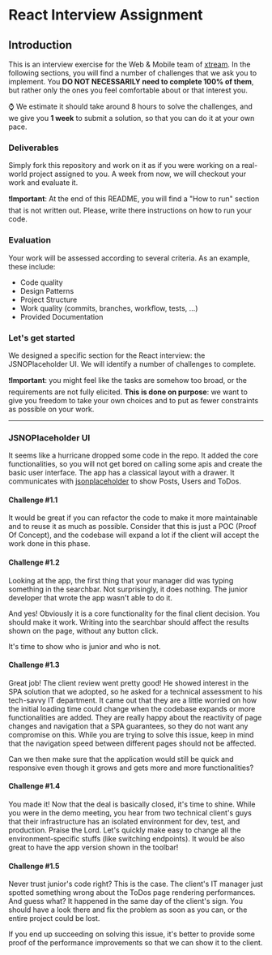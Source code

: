<!---
Hi! We're happy you opened this file, not everyone does!
To let us know you did, paste a capybara picture 
in the How to Run section 😊 
-->

# React Interview Assignment

## Introduction

This is an interview exercise for the Web & Mobile team of [xtream](https://www.linkedin.com/company/xtream-srl). In the
following sections, you will find a number of challenges that we ask you to implement. You **DO NOT NECESSARILY need to
complete 100% of them**, but rather only the ones you feel comfortable about or that interest you.

:watch: We estimate it should take around 8 hours to solve the challenges, and we give you **1 week** to submit a
solution, so that you can do it at your own pace.

### Deliverables

Simply fork this repository and work on it as if you were working on a real-world project assigned to you. A week from
now, we will checkout your work and evaluate it.

:heavy_exclamation_mark:**Important**: At the end of this README, you will find a "How to run" section that is not
written out. Please, write there instructions on how to run your code.

### Evaluation

Your work will be assessed according to several criteria. As an example, these include:

* Code quality
* Design Patterns
* Project Structure
* Work quality (commits, branches, workflow, tests, ...)
* Provided Documentation

### Let's get started

We designed a specific section for the React interview: the JSNOPlaceholder UI. We will identify a number of challenges
to complete.

:heavy_exclamation_mark:**Important**: you might feel like the tasks are somehow too broad, or the requirements are not
fully elicited. **This is done on purpose**: we want to give you freedom to take your own choices and to put as fewer
constraints as possible on your work.

---   

### JSNOPlaceholder UI

It seems like a hurricane dropped some code in the repo. It added the core functionalities, so you will not get bored on
calling some apis and create the basic user interface. The app has a classical layout with a drawer. It communicates
with [jsonplaceholder](https://jsonplaceholder.typicode.com/)
to show Posts, Users and ToDos.

#### Challenge #1.1

It would be great if you can refactor the code to make it more maintainable and to reuse it as much as possible.
Consider that this is just a POC (Proof Of Concept), and the codebase will expand a lot if the client will accept the
work done in this phase.

#### Challenge #1.2

Looking at the app, the first thing that your manager did was typing something in the searchbar. Not surprisingly, it
does nothing. The junior developer that wrote the app wasn't able to do it.

And yes! Obviously it is a core functionality for the final client decision. You should make it work. Writing into the
searchbar should affect the results shown on the page, without any button click.

It's time to show who is junior and who is not.

#### Challenge #1.3

Great job! The client review went pretty good! He showed interest in the SPA solution that we adopted, so he asked
for a technical assessment to his tech-savvy IT department. It came out that they are a little worried on how the initial
loading time could change when the codebase expands or more functionalities are added. They are really happy about the
reactivity of page changes and navigation that a SPA guarantees, so they do not want any compromise on this. While you
are trying to solve this issue, keep in mind that the navigation speed between different pages should not be affected.

Can we then make sure that the application would still be quick and responsive even though it grows and gets more and
more functionalities?

#### Challenge #1.4

You made it! Now that the deal is basically closed, it's time to shine. While you were in the demo meeting, you hear
from two technical client's guys that their infrastructure has an isolated environment for dev, test, and production.
Praise the Lord. Let's quickly make easy to change all the environment-specific stuffs (like switching endpoints). It
would be also great to have the app version shown in the toolbar!

#### Challenge #1.5

Never trust junior's code right? This is the case. The client's IT manager just spotted something wrong about the ToDos
page rendering performances. And guess what? It happened in the same day of the client's sign. You should have a look there and fix
the problem as soon as you can, or the entire project could be lost.

If you end up succeeding on solving this issue, it's better to provide some proof of the performance improvements so
that we can show it to the client.
